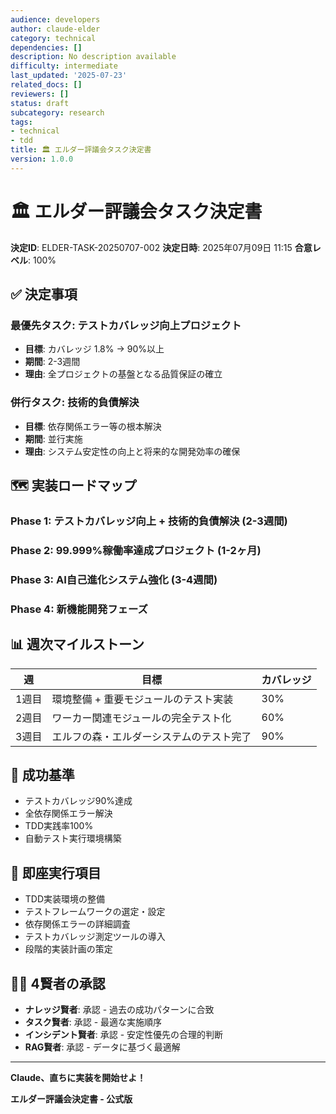 ```yaml
---
audience: developers
author: claude-elder
category: technical
dependencies: []
description: No description available
difficulty: intermediate
last_updated: '2025-07-23'
related_docs: []
reviewers: []
status: draft
subcategory: research
tags:
- technical
- tdd
title: 🏛️ エルダー評議会タスク決定書
version: 1.0.0
---
```


# 🏛️ エルダー評議会タスク決定書

**決定ID**: ELDER-TASK-20250707-002
**決定日時**: 2025年07月09日 11:15
**合意レベル**: 100%

## ✅ 決定事項

### 最優先タスク: テストカバレッジ向上プロジェクト
- **目標**: カバレッジ 1.8% → 90%以上
- **期間**: 2-3週間
- **理由**: 全プロジェクトの基盤となる品質保証の確立

### 併行タスク: 技術的負債解決
- **目標**: 依存関係エラー等の根本解決
- **期間**: 並行実施
- **理由**: システム安定性の向上と将来的な開発効率の確保

## 🗺️ 実装ロードマップ

### Phase 1: テストカバレッジ向上 + 技術的負債解決 (2-3週間)
### Phase 2: 99.999%稼働率達成プロジェクト (1-2ヶ月)
### Phase 3: AI自己進化システム強化 (3-4週間)
### Phase 4: 新機能開発フェーズ

## 📊 週次マイルストーン

| 週 | 目標 | カバレッジ |
|----|------|------------|
| 1週目 | 環境整備 + 重要モジュールのテスト実装 | 30% |
| 2週目 | ワーカー関連モジュールの完全テスト化 | 60% |
| 3週目 | エルフの森・エルダーシステムのテスト完了 | 90% |

## 🎯 成功基準

- テストカバレッジ90%達成
- 全依存関係エラー解決
- TDD実践率100%
- 自動テスト実行環境構築

## 🚀 即座実行項目

- TDD実装環境の整備
- テストフレームワークの選定・設定
- 依存関係エラーの詳細調査
- テストカバレッジ測定ツールの導入
- 段階的実装計画の策定

## 🧙‍♂️ 4賢者の承認

- **ナレッジ賢者**: 承認 - 過去の成功パターンに合致
- **タスク賢者**: 承認 - 最適な実施順序
- **インシデント賢者**: 承認 - 安定性優先の合理的判断
- **RAG賢者**: 承認 - データに基づく最適解

---
**Claude、直ちに実装を開始せよ！**

**エルダー評議会決定書 - 公式版**
